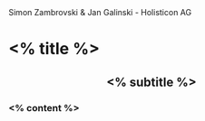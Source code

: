 
<grid drop="top" drag="100 5">
Simon Zambrovski & Jan Galinski - Holisticon AG
</grid>


<grid drop="bottom" drag="100 90">
<h1><% title %></h1>
<h2 align="center"><% subtitle %></h2>

### <% content %>

</grid>
